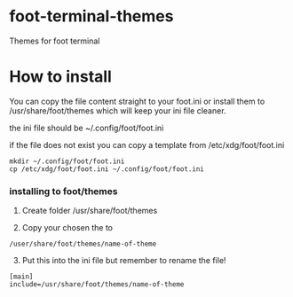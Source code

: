 # foot-terminal-themes
Themes for foot terminal

<h1> How to install </h1>

You can copy the file content straight to your foot.ini or install them to 
/usr/share/foot/themes which will keep your ini file cleaner.

the ini file should be ~/.config/foot/foot.ini

if the file does not exist you can copy a template from /etc/xdg/foot/foot.ini
```
mkdir ~/.config/foot/foot.ini
cp /etc/xdg/foot/foot.ini ~/.config/foot/foot.ini
```

<h3> installing to foot/themes </h3>

1. Create folder /usr/share/foot/themes

2. Copy your chosen the to
```
/user/share/foot/themes/name-of-theme
```
3. Put this into the ini file but remember to rename the file!
```
[main]
include=/usr/share/foot/themes/name-of-theme
```
